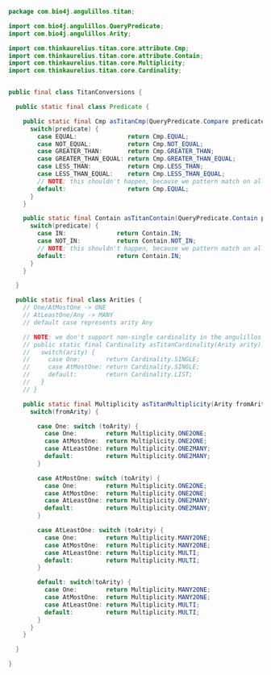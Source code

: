 
```java
package com.bio4j.angulillos.titan;

import com.bio4j.angulillos.QueryPredicate;
import com.bio4j.angulillos.Arity;

import com.thinkaurelius.titan.core.attribute.Cmp;
import com.thinkaurelius.titan.core.attribute.Contain;
import com.thinkaurelius.titan.core.Multiplicity;
import com.thinkaurelius.titan.core.Cardinality;


public final class TitanConversions {

  public static final class Predicate {

    public static final Cmp asTitanCmp(QueryPredicate.Compare predicate) {
      switch(predicate) {
        case EQUAL:              return Cmp.EQUAL;
        case NOT_EQUAL:          return Cmp.NOT_EQUAL;
        case GREATER_THAN:       return Cmp.GREATER_THAN;
        case GREATER_THAN_EQUAL: return Cmp.GREATER_THAN_EQUAL;
        case LESS_THAN:          return Cmp.LESS_THAN;
        case LESS_THAN_EQUAL:    return Cmp.LESS_THAN_EQUAL;
        // NOTE: this shouldn't happen, because we pattern match on all cases of a sealed enum
        default:                 return Cmp.EQUAL;
      }
    }

    public static final Contain asTitanContain(QueryPredicate.Contain predicate) {
      switch(predicate) {
        case IN:              return Contain.IN;
        case NOT_IN:          return Contain.NOT_IN;
        // NOTE: this shouldn't happen, because we pattern match on all cases of a sealed enum
        default:              return Contain.IN;
      }
    }

  }

  public static final class Arities {
    // One/AtMostOne -> ONE
    // AtLeastOne/Any -> MANY
    // default case represents arity Any

    // NOTE: we don't support non-single cardinality in the angulillos API
    // public static final Cardinality asTitanCardinality(Arity arity) {
    //   switch(arity) {
    //     case One:       return Cardinality.SINGLE;
    //     case AtMostOne: return Cardinality.SINGLE;
    //     default:        return Cardinality.LIST;
    //   }
    // }

    public static final Multiplicity asTitanMultiplicity(Arity fromArity, Arity toArity) {
      switch(fromArity) {

        case One: switch (toArity) {
          case One:        return Multiplicity.ONE2ONE;
          case AtMostOne:  return Multiplicity.ONE2ONE;
          case AtLeastOne: return Multiplicity.ONE2MANY;
          default:         return Multiplicity.ONE2MANY;
        }

        case AtMostOne: switch (toArity) {
          case One:        return Multiplicity.ONE2ONE;
          case AtMostOne:  return Multiplicity.ONE2ONE;
          case AtLeastOne: return Multiplicity.ONE2MANY;
          default:         return Multiplicity.ONE2MANY;
        }

        case AtLeastOne: switch (toArity) {
          case One:        return Multiplicity.MANY2ONE;
          case AtMostOne:  return Multiplicity.MANY2ONE;
          case AtLeastOne: return Multiplicity.MULTI;
          default:         return Multiplicity.MULTI;
        }

        default: switch(toArity) {
          case One:        return Multiplicity.MANY2ONE;
          case AtMostOne:  return Multiplicity.MANY2ONE;
          case AtLeastOne: return Multiplicity.MULTI;
          default:         return Multiplicity.MULTI;
        }
      }
    }

  }

}

```




[main/java/com/bio4j/angulillos/titan/TitanConversions.java]: TitanConversions.java.md
[main/java/com/bio4j/angulillos/titan/TitanTypedEdgeIndex.java]: TitanTypedEdgeIndex.java.md
[main/java/com/bio4j/angulillos/titan/TitanTypedVertexIndex.java]: TitanTypedVertexIndex.java.md
[main/java/com/bio4j/angulillos/titan/TitanUntypedGraph.java]: TitanUntypedGraph.java.md
[main/java/com/bio4j/angulillos/titan/TitanUntypedSchemaManager.java]: TitanUntypedSchemaManager.java.md
[test/java/com/bio4j/angulillos/titan/TitanGoGraph.java]: ../../../../../../test/java/com/bio4j/angulillos/titan/TitanGoGraph.java.md